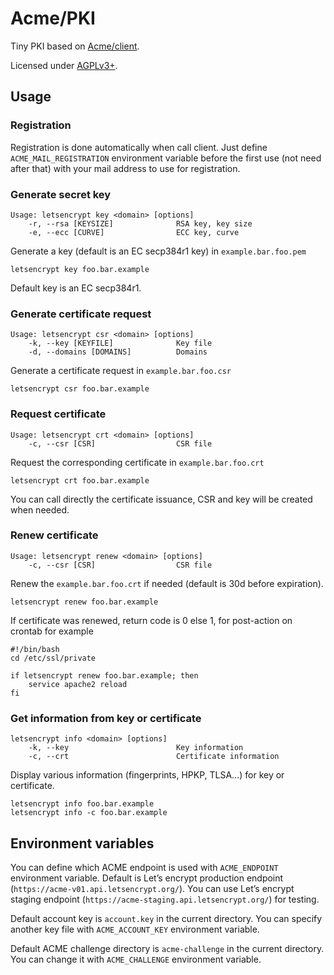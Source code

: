 # Acme/PKI

Tiny PKI based on [Acme/client](https://github.com/unixcharles/acme-client).

Licensed under [AGPLv3+](https://www.gnu.org/licenses/agpl-3.0.en.html).

## Usage
### Registration

Registration is done automatically when call client.
Just define `ACME_MAIL_REGISTRATION` environment variable before the first use (not need after that) with your mail address to use for registration. 

### Generate secret key

	Usage: letsencrypt key <domain> [options]
		-r, --rsa [KEYSIZE]              RSA key, key size
		-e, --ecc [CURVE]                ECC key, curve

Generate a key (default is an EC secp384r1 key) in `example.bar.foo.pem`

	letsencrypt key foo.bar.example

Default key is an EC secp384r1.

### Generate certificate request

	Usage: letsencrypt csr <domain> [options]
		-k, --key [KEYFILE]              Key file
		-d, --domains [DOMAINS]          Domains

Generate a certificate request in `example.bar.foo.csr`

	letsencrypt csr foo.bar.example

### Request certificate

	Usage: letsencrypt crt <domain> [options]
		-c, --csr [CSR]                  CSR file

Request the corresponding certificate in `example.bar.foo.crt`

	letsencrypt crt foo.bar.example

You can call directly the certificate issuance, CSR and key will be created when needed.

### Renew certificate

	Usage: letsencrypt renew <domain> [options]
		-c, --csr [CSR]                  CSR file

Renew the `example.bar.foo.crt` if needed (default is 30d before expiration).

	letsencrypt renew foo.bar.example

If certificate was renewed, return code is 0 else 1, for post-action on crontab for example

	#!/bin/bash
	cd /etc/ssl/private
	
	if letsencrypt renew foo.bar.example; then
		service apache2 reload
	fi

### Get information from key or certificate

	letsencrypt info <domain> [options]
		-k, --key                        Key information
		-c, --crt                        Certificate information

Display various information (fingerprints, HPKP, TLSA…) for key or certificate.

	letsencrypt info foo.bar.example
	letsencrypt info -c foo.bar.example

## Environment variables

You can define which ACME endpoint is used with `ACME_ENDPOINT` environment variable.
Default is Let’s encrypt production endpoint (`https://acme-v01.api.letsencrypt.org/`).
You can use Let’s encrypt staging endpoint (`https://acme-staging.api.letsencrypt.org/`) for testing.

Default account key is `account.key` in the current directory. You can specify another key file with `ACME_ACCOUNT_KEY` environment variable.

Default ACME challenge directory is `acme-challenge` in the current directory.
You can change it with `ACME_CHALLENGE` environment variable.
